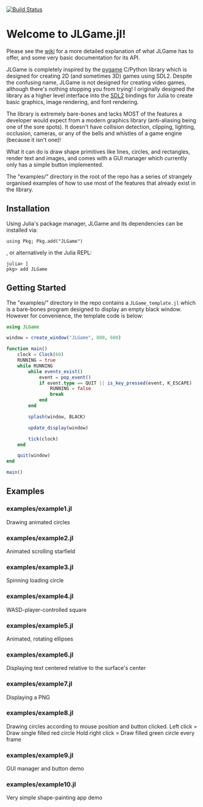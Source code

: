 [![Build Status](https://github.com/cam/JLGame.jl/actions/workflows/CI.yml/badge.svg?branch=main)](https://github.com/cam/JLGame.jl/actions/workflows/CI.yml?query=branch%3Amain)

# Welcome to JLGame.jl!

Please see the [wiki](http://192.168.1.21:8080/cam/JLGame.jl/wiki/Home) for a more detailed explanation of what JLGame has to offer, and some very basic documentation for its API.

JLGame is completely inspired by the [pygame](https://www.pygame.org/docs/) C/Python library which is designed for creating 2D (and sometimes 3D) games using SDL2. Despite the confusing name, JLGame is not designed for creating video games, although there's nothing stopping you from trying! I originally designed the library as a higher level interface into the [SDL2](https://github.com/JuliaMultimedia/SimpleDirectMediaLayer.jl) bindings for Julia to create basic graphics, image rendering, and font rendering. 

The library is extremely bare-bones and lacks MOST of the features a developer would expect from a modern graphics library (anti-aliasing being one of the sore spots). It doesn't have collision detection, clipping, lighting, occlusion, cameras, or any of the bells and whistles of a game engine (because it isn't one)!

What it can do is draw shape primitives like lines, circles, and rectangles, render text and images, and comes with a GUI manager which currently only has a simple button implemented.

The "examples/" directory in the root of the repo has a series of strangely organised examples of how to use most of the features that already exist in the library.

## Installation

Using Julia's package manager, JLGame and its dependencies can be installed via:

```
using Pkg; Pkg.add("JLGame")
```

, or alternatively in the Julia REPL:

```
julia> ]
pkg> add JLGame
```

## Getting Started

The "examples/" directory in the repo contains a `JLGame_template.jl` which is a bare-bones program designed to display an empty black window. However for convenience, the template code is below:

```Julia
using JLGame

window = create_window("JLGame", 800, 600)

function main()
    clock = Clock(60)
    RUNNING = true
    while RUNNING
        while events_exist()
            event = pop_event()
            if event.type == QUIT || is_key_pressed(event, K_ESCAPE)
                RUNNING = false
                break
            end
        end

        splash(window, BLACK)

        update_display(window)

        tick(clock)
    end

    quit(window)
end

main()
```

## Examples

### examples/example1.jl
Drawing animated circles

### examples/example2.jl
Animated scrolling starfield

### examples/example3.jl
Spinning loading circle

### examples/example4.jl
WASD-player-controlled square

### examples/example5.jl
Animated, rotating ellipses

### examples/example6.jl
Displaying text centered relative to the surface's center

### examples/example7.jl
Displaying a PNG

### examples/example8.jl
Drawing circles according to mouse position and button clicked.
Left click = Draw single filled red circle
Hold right click = Draw filled green circle every frame

### examples/example9.jl
GUI manager and button demo

### examples/example10.jl
Very simple shape-painting app demo
